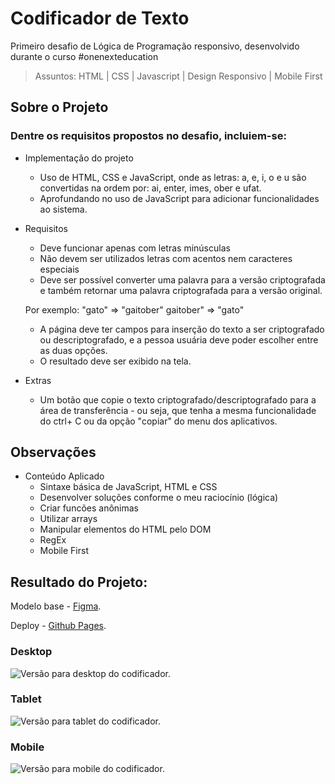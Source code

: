 # Codificador de Texto

Primeiro desafio de Lógica de Programação responsivo, desenvolvido durante o curso #onenexteducation
> Assuntos: HTML | CSS | Javascript | Design Responsivo | Mobile First

## Sobre o Projeto

### Dentre os requisitos propostos no desafio, incluiem-se:
* Implementação do projeto
    * Uso de HTML, CSS e JavaScript, onde as letras: a, e, i, o e u são convertidas na ordem por: ai, enter, imes, ober e ufat.
    * Aprofundando no uso de JavaScript para adicionar funcionalidades ao sistema.

* Requisitos
    * Deve funcionar apenas com letras minúsculas
    * Não devem ser utilizados letras com acentos nem caracteres especiais
    * Deve ser possível converter uma palavra para a versão criptografada e também retornar uma palavra criptografada para a versão original. 
    
    Por exemplo: "gato" => "gaitober" gaitober" => "gato"

    * A página deve ter campos para inserção do texto a ser criptografado ou descriptografado, e a pessoa usuária deve poder escolher entre as duas opções.
    * O resultado deve ser exibido na tela.

* Extras

    * Um botão que copie o texto criptografado/descriptografado para a área de transferência - ou seja, que tenha a mesma funcionalidade do ctrl+ C ou da opção "copiar" do menu dos aplicativos.

## Observações

* Conteúdo Aplicado
    * Sintaxe básica de JavaScript, HTML e CSS
    * Desenvolver soluções conforme o meu raciocínio (lógica)
    * Criar funcões anônimas
    * Utilizar arrays
    * Manipular elementos do HTML pelo DOM
    * RegEx
    * Mobile First


## Resultado do Projeto:
Modelo base - [Figma](https://www.figma.com/file/tvFEYhVfZTjdJ5P24RGV21/Alura-Challenge---Desafio-1---L%C3%B3gica?type=design&node-id=0-1&mode=design&t=k3a8wjsBsla9RnnG-0).

Deploy - [Github Pages](https://mikedsousa.github.io/codificador/).

### Desktop

![Versão para desktop do codificador.](https://i.imgur.com/udIGi3E.png)

### Tablet

![Versão para tablet do codificador.](https://i.imgur.com/CvOgOGD.png)

### Mobile

![Versão para mobile do codificador.](https://i.imgur.com/vzZLnqQ.png)

